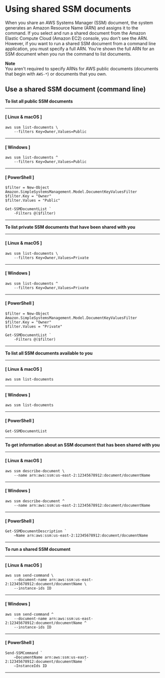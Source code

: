 # Using shared SSM documents<a name="ssm-using-shared"></a>

When you share an AWS Systems Manager \(SSM\) document, the system generates an Amazon Resource Name \(ARN\) and assigns it to the command\. If you select and run a shared document from the Amazon Elastic Compute Cloud \(Amazon EC2\) console, you don't see the ARN\. However, if you want to run a shared SSM document from a command line application, you must specify a full ARN\. You're shown the full ARN for an SSM document when you run the command to list documents\. 

**Note**  
You aren't required to specify ARNs for AWS public documents \(documents that begin with `AWS-*`\) or documents that you own\.

## Use a shared SSM document \(command line\)<a name="ssm-using-shared-cli"></a>

 **To list all public SSM documents** 

------
#### [ Linux & macOS ]

```
aws ssm list-documents \
    --filters Key=Owner,Values=Public
```

------
#### [ Windows ]

```
aws ssm list-documents ^
    --filters Key=Owner,Values=Public
```

------
#### [ PowerShell ]

```
$filter = New-Object Amazon.SimpleSystemsManagement.Model.DocumentKeyValuesFilter
$filter.Key = "Owner"
$filter.Values = "Public"

Get-SSMDocumentList `
    -Filters @($filter)
```

------

 **To list private SSM documents that have been shared with you** 

------
#### [ Linux & macOS ]

```
aws ssm list-documents \
    --filters Key=Owner,Values=Private
```

------
#### [ Windows ]

```
aws ssm list-documents ^
    --filters Key=Owner,Values=Private
```

------
#### [ PowerShell ]

```
$filter = New-Object Amazon.SimpleSystemsManagement.Model.DocumentKeyValuesFilter
$filter.Key = "Owner"
$filter.Values = "Private"

Get-SSMDocumentList `
    -Filters @($filter)
```

------

 **To list all SSM documents available to you** 

------
#### [ Linux & macOS ]

```
aws ssm list-documents
```

------
#### [ Windows ]

```
aws ssm list-documents
```

------
#### [ PowerShell ]

```
Get-SSMDocumentList
```

------

 **To get information about an SSM document that has been shared with you** 

------
#### [ Linux & macOS ]

```
aws ssm describe-document \
    --name arn:aws:ssm:us-east-2:12345678912:document/documentName
```

------
#### [ Windows ]

```
aws ssm describe-document ^
    --name arn:aws:ssm:us-east-2:12345678912:document/documentName
```

------
#### [ PowerShell ]

```
Get-SSMDocumentDescription `
    –Name arn:aws:ssm:us-east-2:12345678912:document/documentName
```

------

 **To run a shared SSM document** 

------
#### [ Linux & macOS ]

```
aws ssm send-command \
    --document-name arn:aws:ssm:us-east-2:12345678912:document/documentName \
    --instance-ids ID
```

------
#### [ Windows ]

```
aws ssm send-command ^
    --document-name arn:aws:ssm:us-east-2:12345678912:document/documentName ^
    --instance-ids ID
```

------
#### [ PowerShell ]

```
Send-SSMCommand `
    –DocumentName arn:aws:ssm:us-east-2:12345678912:document/documentName `
    –InstanceIds ID
```

------